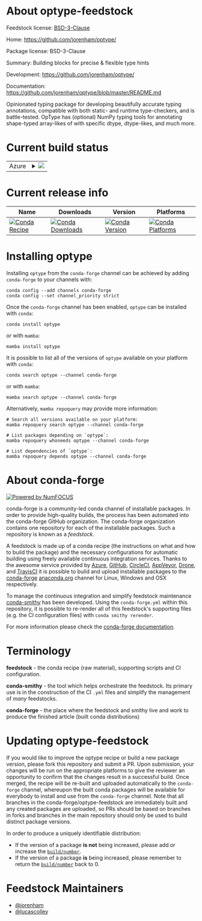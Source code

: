 About optype-feedstock
======================

Feedstock license: [BSD-3-Clause](https://github.com/conda-forge/optype-feedstock/blob/main/LICENSE.txt)

Home: https://github.com/jorenham/optype/

Package license: BSD-3-Clause

Summary: Building blocks for precise & flexible type hints

Development: https://github.com/jorenham/optype/

Documentation: https://github.com/jorenham/optype/blob/master/README.md

Opinionated typing package for developing beautifully accurate typing annotations, compatible with both static- and runtime type-checkers, and is battle-tested. OpType has (optional) NumPy typing tools for annotating shape-typed array-likes of with specific dtype, dtype-likes, and much more.

Current build status
====================


<table>
    
  <tr>
    <td>Azure</td>
    <td>
      <details>
        <summary>
          <a href="https://dev.azure.com/conda-forge/feedstock-builds/_build/latest?definitionId=24157&branchName=main">
            <img src="https://dev.azure.com/conda-forge/feedstock-builds/_apis/build/status/optype-feedstock?branchName=main">
          </a>
        </summary>
        <table>
          <thead><tr><th>Variant</th><th>Status</th></tr></thead>
          <tbody><tr>
              <td>linux_64_python3.10.____cpython</td>
              <td>
                <a href="https://dev.azure.com/conda-forge/feedstock-builds/_build/latest?definitionId=24157&branchName=main">
                  <img src="https://dev.azure.com/conda-forge/feedstock-builds/_apis/build/status/optype-feedstock?branchName=main&jobName=linux&configuration=linux%20linux_64_python3.10.____cpython" alt="variant">
                </a>
              </td>
            </tr><tr>
              <td>linux_64_python3.11.____cpython</td>
              <td>
                <a href="https://dev.azure.com/conda-forge/feedstock-builds/_build/latest?definitionId=24157&branchName=main">
                  <img src="https://dev.azure.com/conda-forge/feedstock-builds/_apis/build/status/optype-feedstock?branchName=main&jobName=linux&configuration=linux%20linux_64_python3.11.____cpython" alt="variant">
                </a>
              </td>
            </tr><tr>
              <td>linux_64_python3.12.____cpython</td>
              <td>
                <a href="https://dev.azure.com/conda-forge/feedstock-builds/_build/latest?definitionId=24157&branchName=main">
                  <img src="https://dev.azure.com/conda-forge/feedstock-builds/_apis/build/status/optype-feedstock?branchName=main&jobName=linux&configuration=linux%20linux_64_python3.12.____cpython" alt="variant">
                </a>
              </td>
            </tr><tr>
              <td>linux_64_python3.13.____cp313</td>
              <td>
                <a href="https://dev.azure.com/conda-forge/feedstock-builds/_build/latest?definitionId=24157&branchName=main">
                  <img src="https://dev.azure.com/conda-forge/feedstock-builds/_apis/build/status/optype-feedstock?branchName=main&jobName=linux&configuration=linux%20linux_64_python3.13.____cp313" alt="variant">
                </a>
              </td>
            </tr><tr>
              <td>osx_64_python3.10.____cpython</td>
              <td>
                <a href="https://dev.azure.com/conda-forge/feedstock-builds/_build/latest?definitionId=24157&branchName=main">
                  <img src="https://dev.azure.com/conda-forge/feedstock-builds/_apis/build/status/optype-feedstock?branchName=main&jobName=osx&configuration=osx%20osx_64_python3.10.____cpython" alt="variant">
                </a>
              </td>
            </tr><tr>
              <td>osx_64_python3.11.____cpython</td>
              <td>
                <a href="https://dev.azure.com/conda-forge/feedstock-builds/_build/latest?definitionId=24157&branchName=main">
                  <img src="https://dev.azure.com/conda-forge/feedstock-builds/_apis/build/status/optype-feedstock?branchName=main&jobName=osx&configuration=osx%20osx_64_python3.11.____cpython" alt="variant">
                </a>
              </td>
            </tr><tr>
              <td>osx_64_python3.12.____cpython</td>
              <td>
                <a href="https://dev.azure.com/conda-forge/feedstock-builds/_build/latest?definitionId=24157&branchName=main">
                  <img src="https://dev.azure.com/conda-forge/feedstock-builds/_apis/build/status/optype-feedstock?branchName=main&jobName=osx&configuration=osx%20osx_64_python3.12.____cpython" alt="variant">
                </a>
              </td>
            </tr><tr>
              <td>osx_64_python3.13.____cp313</td>
              <td>
                <a href="https://dev.azure.com/conda-forge/feedstock-builds/_build/latest?definitionId=24157&branchName=main">
                  <img src="https://dev.azure.com/conda-forge/feedstock-builds/_apis/build/status/optype-feedstock?branchName=main&jobName=osx&configuration=osx%20osx_64_python3.13.____cp313" alt="variant">
                </a>
              </td>
            </tr><tr>
              <td>win_64_python3.10.____cpython</td>
              <td>
                <a href="https://dev.azure.com/conda-forge/feedstock-builds/_build/latest?definitionId=24157&branchName=main">
                  <img src="https://dev.azure.com/conda-forge/feedstock-builds/_apis/build/status/optype-feedstock?branchName=main&jobName=win&configuration=win%20win_64_python3.10.____cpython" alt="variant">
                </a>
              </td>
            </tr><tr>
              <td>win_64_python3.11.____cpython</td>
              <td>
                <a href="https://dev.azure.com/conda-forge/feedstock-builds/_build/latest?definitionId=24157&branchName=main">
                  <img src="https://dev.azure.com/conda-forge/feedstock-builds/_apis/build/status/optype-feedstock?branchName=main&jobName=win&configuration=win%20win_64_python3.11.____cpython" alt="variant">
                </a>
              </td>
            </tr><tr>
              <td>win_64_python3.12.____cpython</td>
              <td>
                <a href="https://dev.azure.com/conda-forge/feedstock-builds/_build/latest?definitionId=24157&branchName=main">
                  <img src="https://dev.azure.com/conda-forge/feedstock-builds/_apis/build/status/optype-feedstock?branchName=main&jobName=win&configuration=win%20win_64_python3.12.____cpython" alt="variant">
                </a>
              </td>
            </tr><tr>
              <td>win_64_python3.13.____cp313</td>
              <td>
                <a href="https://dev.azure.com/conda-forge/feedstock-builds/_build/latest?definitionId=24157&branchName=main">
                  <img src="https://dev.azure.com/conda-forge/feedstock-builds/_apis/build/status/optype-feedstock?branchName=main&jobName=win&configuration=win%20win_64_python3.13.____cp313" alt="variant">
                </a>
              </td>
            </tr>
          </tbody>
        </table>
      </details>
    </td>
  </tr>
</table>

Current release info
====================

| Name | Downloads | Version | Platforms |
| --- | --- | --- | --- |
| [![Conda Recipe](https://img.shields.io/badge/recipe-optype-green.svg)](https://anaconda.org/conda-forge/optype) | [![Conda Downloads](https://img.shields.io/conda/dn/conda-forge/optype.svg)](https://anaconda.org/conda-forge/optype) | [![Conda Version](https://img.shields.io/conda/vn/conda-forge/optype.svg)](https://anaconda.org/conda-forge/optype) | [![Conda Platforms](https://img.shields.io/conda/pn/conda-forge/optype.svg)](https://anaconda.org/conda-forge/optype) |

Installing optype
=================

Installing `optype` from the `conda-forge` channel can be achieved by adding `conda-forge` to your channels with:

```
conda config --add channels conda-forge
conda config --set channel_priority strict
```

Once the `conda-forge` channel has been enabled, `optype` can be installed with `conda`:

```
conda install optype
```

or with `mamba`:

```
mamba install optype
```

It is possible to list all of the versions of `optype` available on your platform with `conda`:

```
conda search optype --channel conda-forge
```

or with `mamba`:

```
mamba search optype --channel conda-forge
```

Alternatively, `mamba repoquery` may provide more information:

```
# Search all versions available on your platform:
mamba repoquery search optype --channel conda-forge

# List packages depending on `optype`:
mamba repoquery whoneeds optype --channel conda-forge

# List dependencies of `optype`:
mamba repoquery depends optype --channel conda-forge
```


About conda-forge
=================

[![Powered by
NumFOCUS](https://img.shields.io/badge/powered%20by-NumFOCUS-orange.svg?style=flat&colorA=E1523D&colorB=007D8A)](https://numfocus.org)

conda-forge is a community-led conda channel of installable packages.
In order to provide high-quality builds, the process has been automated into the
conda-forge GitHub organization. The conda-forge organization contains one repository
for each of the installable packages. Such a repository is known as a *feedstock*.

A feedstock is made up of a conda recipe (the instructions on what and how to build
the package) and the necessary configurations for automatic building using freely
available continuous integration services. Thanks to the awesome service provided by
[Azure](https://azure.microsoft.com/en-us/services/devops/), [GitHub](https://github.com/),
[CircleCI](https://circleci.com/), [AppVeyor](https://www.appveyor.com/),
[Drone](https://cloud.drone.io/welcome), and [TravisCI](https://travis-ci.com/)
it is possible to build and upload installable packages to the
[conda-forge](https://anaconda.org/conda-forge) [anaconda.org](https://anaconda.org/)
channel for Linux, Windows and OSX respectively.

To manage the continuous integration and simplify feedstock maintenance
[conda-smithy](https://github.com/conda-forge/conda-smithy) has been developed.
Using the ``conda-forge.yml`` within this repository, it is possible to re-render all of
this feedstock's supporting files (e.g. the CI configuration files) with ``conda smithy rerender``.

For more information please check the [conda-forge documentation](https://conda-forge.org/docs/).

Terminology
===========

**feedstock** - the conda recipe (raw material), supporting scripts and CI configuration.

**conda-smithy** - the tool which helps orchestrate the feedstock.
                   Its primary use is in the construction of the CI ``.yml`` files
                   and simplify the management of *many* feedstocks.

**conda-forge** - the place where the feedstock and smithy live and work to
                  produce the finished article (built conda distributions)


Updating optype-feedstock
=========================

If you would like to improve the optype recipe or build a new
package version, please fork this repository and submit a PR. Upon submission,
your changes will be run on the appropriate platforms to give the reviewer an
opportunity to confirm that the changes result in a successful build. Once
merged, the recipe will be re-built and uploaded automatically to the
`conda-forge` channel, whereupon the built conda packages will be available for
everybody to install and use from the `conda-forge` channel.
Note that all branches in the conda-forge/optype-feedstock are
immediately built and any created packages are uploaded, so PRs should be based
on branches in forks and branches in the main repository should only be used to
build distinct package versions.

In order to produce a uniquely identifiable distribution:
 * If the version of a package **is not** being increased, please add or increase
   the [``build/number``](https://docs.conda.io/projects/conda-build/en/latest/resources/define-metadata.html#build-number-and-string).
 * If the version of a package **is** being increased, please remember to return
   the [``build/number``](https://docs.conda.io/projects/conda-build/en/latest/resources/define-metadata.html#build-number-and-string)
   back to 0.

Feedstock Maintainers
=====================

* [@jorenham](https://github.com/jorenham/)
* [@lucascolley](https://github.com/lucascolley/)

